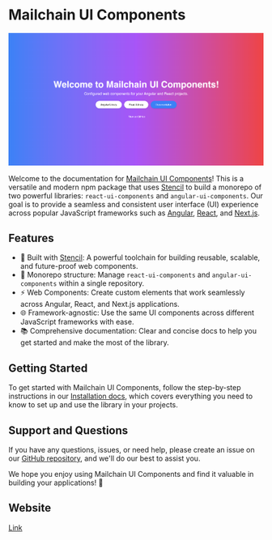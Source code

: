 # Mailchain UI Components

![My Image](demos/mailchain.png)

Welcome to the documentation for [Mailchain UI Components](https://www.npmjs.com)! This is a versatile and modern npm package that uses [Stencil](https://stenciljs.com/) to build a monorepo of two powerful libraries: `react-ui-components` and `angular-ui-components`. Our goal is to provide a seamless and consistent user interface (UI) experience across popular JavaScript frameworks such as [Angular](https://angular.io/), [React](https://reactjs.org/), and [Next.js](https://nextjs.org/).

## Features

- 🚀 Built with [Stencil](https://stenciljs.com/): A powerful toolchain for building reusable, scalable, and future-proof web components.
- 🔧 Monorepo structure: Manage `react-ui-components` and `angular-ui-components` within a single repository.
- ⚡️ Web Components: Create custom elements that work seamlessly across Angular, React, and Next.js applications.
- 🌐 Framework-agnostic: Use the same UI components across different JavaScript frameworks with ease.
- 📚 Comprehensive documentation: Clear and concise docs to help you get started and make the most of the library.

## Getting Started

To get started with Mailchain UI Components, follow the step-by-step instructions in our [Installation docs](https://mailchain.saugardev.com/docs), which covers everything you need to know to set up and use the library in your projects.

## Support and Questions

If you have any questions, issues, or need help, please create an issue on our [GitHub repository](https://github.com/saugardev/mailchain-ui-components/issues), and we'll do our best to assist you.

We hope you enjoy using Mailchain UI Components and find it valuable in building your applications! 🎉

## Website

[Link](https://mailchain.saugardev.com)
